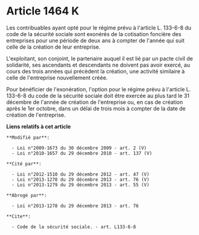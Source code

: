 # Article 1464 K

Les contribuables ayant opté pour le régime prévu à l'article L. 133-6-8 du code de la sécurité sociale sont exonérés de la
cotisation foncière des entreprises pour une période de deux ans à compter de l'année qui suit celle de la création de leur
entreprise.

L'exploitant, son conjoint, le partenaire auquel il est lié par un pacte civil de solidarité, ses ascendants et descendants
ne doivent pas avoir exercé, au cours des trois années qui précèdent la création, une activité similaire à celle de
l'entreprise nouvellement créée. 

Pour bénéficier de l'exonération, l'option pour le régime prévu à l'article L. 133-6-8 du code de la sécurité sociale doit
être exercée au plus tard le 31 décembre de l'année de création de l'entreprise ou, en cas de création après le 1er octobre,
dans un délai de trois mois à compter de la date de création de l'entreprise.

**Liens relatifs à cet article**

	**Modifié par**:

	  - Loi n°2009-1673 du 30 décembre 2009 - art. 2 (V)
	  - Loi n°2010-1657 du 29 décembre 2010 - art. 137 (V)

	**Cité par**:

	  - Loi n°2012-1510 du 29 décembre 2012 - art. 47 (V)
	  - Loi n°2013-1278 du 29 décembre 2013 - art. 76 (V)
	  - Loi n°2013-1279 du 29 décembre 2013 - art. 55 (V)

	**Abrogé par**:

	  - Loi n°2013-1278 du 29 décembre 2013 - art. 76

	**Cite**:

	  - Code de la sécurité sociale. - art. L133-6-8
